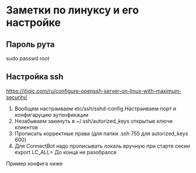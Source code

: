 # Заметки по линуксу и его настройке
## Пароль рута
sudo passwd root
## Настройка ssh
https://itigic.com/ru/configure-openssh-server-on-linux-with-maximum-security/
1) Вообщем настраиваем etc/ssh/sshd-config Настраиваем порт и конфигаруцию аутенфикации
2) Незабываем закинуть в ~/.ssh/autorized_keys открытые ключи клиентов
3) Прописать корректные права (для папки .ssh 755 для autorized_keys 600)
4) Для ConnectBot надо прописывать локаль вручную при старте сесии export LC_ALL= До конца не разобрался

Пример конфига ниже

